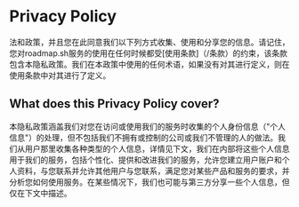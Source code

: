 # Privacy Policy

法和政策，并且您在此同意我们以下列方式收集、使用和分享您的信息。请记住，您对roadmap.sh服务的使用在任何时候都受[使用条款]（/条款）的约束，该条款包含本隐私政策。我们在本政策中使用的任何术语，如果没有对其进行定义，则在使用条款中对其进行了定义。

## What does this Privacy Policy cover?

本隐私政策涵盖我们对您在访问或使用我们的服务时收集的个人身份信息（"个人信息"）的处理，但不包括我们不拥有或控制的公司或我们不管理的人的做法。我们从用户那里收集各种类型的个人信息，详情见下文，我们在内部将这些个人信息用于我们的服务，包括个性化、提供和改进我们的服务，允许您建立用户账户和个人资料，与您联系并允许其他用户与您联系，满足您对某些产品和服务的要求，并分析您如何使用服务。在某些情况下，我们也可能与第三方分享一些个人信息，但仅在下文中描述。
